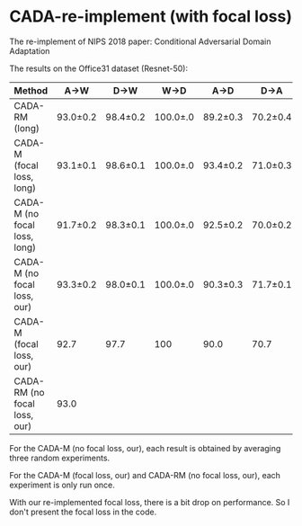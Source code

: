 ﻿# CADA-re-implement (with focal loss)
The re-implement of NIPS 2018 paper: Conditional Adversarial Domain Adaptation

The results on the Office31 dataset (Resnet-50):

Method | A->W | D->W | W->D | A->D | D->A | W->A | ACC
-|-|-|-|-|-|-|-
CADA-RM (long) | 93.0±0.2 | 98.4±0.2 | 100.0±.0 |89.2±0.3 | 70.2±0.4 | 69.4±0.4 | 86.7
CADA-M (focal loss, long)  | 93.1±0.1 | 98.6±0.1 | 100.0±.0 | 93.4±0.2 | 71.0±0.3 | 70.3±0.3 | 87.7
CADA-M (no focal loss, long) | 91.7±0.2 | 98.3±0.1 | 100.0±.0 | 92.5±0.2 | 70.0±0.2 | 67.8±0.2 | 86.8 
CADA-M (no focal loss, our)  | 93.3±0.2 | 98.0±0.1 | 100.0±.0 | 90.3±0.3 | 71.7±0.1 | 74.9±0.4 | 88.0
CADA-M (focal loss, our)     | 92.7 | 97.7 | 100 | 90.0|70.7|73.8|87.5
CADA-RM (no focal loss, our) |93.0

For the CADA-M (no focal loss, our), each result is obtained by averaging three random experiments.

For the CADA-M (focal loss, our) and CADA-RM (no focal loss, our), each experiment is only run once.

With our re-implemented focal loss, there is a bit drop on performance. So I don't present the focal loss in the code.
